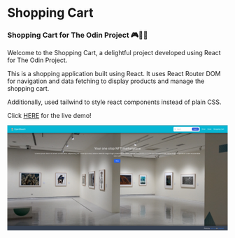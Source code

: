 # Shopping Cart

### Shopping Cart for The Odin Project 🎮🎲🧠

Welcome to the Shopping Cart, a delightful project developed using React for The Odin Project.

This is a shopping application built using React. It uses React Router DOM for navigation and data fetching to display products and manage the shopping cart.

Additionally, used tailwind to style react components instead of plain CSS.

Click [HERE]() for the live demo!

![Screenshot Demo](./public/demo.png)
